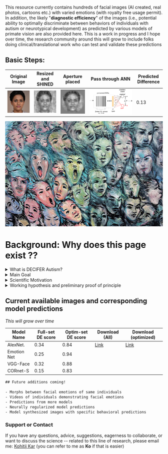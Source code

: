 
This resource currently contains hundreds of facial images (AI created, real photos, cartoons etc.) with varied emotions (with royalty free usage permit). In addition, the likely "**diagnostic efficiency**" of the images (i.e., potential ability to optimally discriminate between behaviors of individuals with autism or neurotypical development) as predicted by various models of primate vision are also provided here. This is a work in progress and I hope over time, the research community around this will grow to include folks doing clinical/translational work who can test and validate these predictions

## Basic Steps:

Original Image | Resized and SHINED | Aperture placed | Pass through ANN | Predicted Difference
-------------- | ------------------ | --------------- | -----------------| --------------------
![](XzAxNDIzNzkuanBn.jpg)|![](im27_shined.png)|![](im27.png)|![](model_pred_v2.png)|0.13


[![button](faces-streetart-berlin-joachim-g-pinkawa.jpg)](https://google.com)



# Background: Why does this page exist ??

<details>
  <summary>  What is DECIFER Autism? </summary>

</details>
<details>
  <summary>  Main Goal </summary>

</details>

<details>
  <summary>  Scientific Motivation </summary>

</details>

<details>
  <summary>  Working hypothesis and preliminary proof of principle </summary>

</details>

## Current available images and corresponding model predictions
_This will grow over time_

Model Name | Full-set DE score | Optim-set DE score | Download (All) | Download (optimized)
---------- | ----------------- | ------------------ | -------------- | --------------------
AlexNet.    | 0.34 | 0.84 | [Link](https://github.com/kohitij-kar/decifer_autism.github.io)|[Link](https://github.com/kohitij-kar/decifer_autism.github.io)
Emotion Net | 0.25 | 0.94 |
VGG-Face    | 0.32 | 0.88 |
CORnet-S    | 0.15 | 0.83 |


```
## Future additions coming!

- Morphs between facial emotions of same individuals
- Videos of individuals demonstrating facial emotions
- Predictions from more models
- Neurally regularized model predictions
- Model synthesized images with specific behavioral predictions

```

### Support or Contact

If you have any questions, advice, suggestions, eagerness to collaborate, or want to discuss the science -- related to this line of research, please email me: [Kohitij Kar](mailto:kohitij@mit.edu) (you can refer to me as **Ko** if that is easier)
